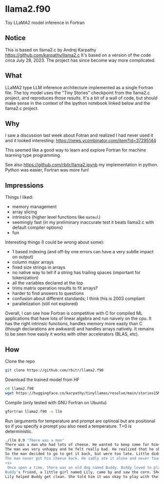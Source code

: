 # llama2.f90
Toy LLaMA2 model inference in Fortran

## Notice

This is based on llama2.c by Andrej Karpathy https://github.com/karpathy/llama2.c It's based on a version of the code circa July 28, 2023. The project has since become way more complicated.

## What

LLaMA2 type LLM inference architecture implemented as a single Fortran file. The toy model uses the "Tiny Stories" checkpoint from the llama2.c project, and reproduces those results. It's a bit of a wall of code, but should make sense in the context of the ipython notebook linked below and the llama2.c project. 


## Why

I saw a discussion last week about Fotran and realized I had never used it and it looked interesting: https://news.ycombinator.com/item?id=37295144

This seemed like a good way to learn and explore Fortran for machine learning type programming. 

See also https://github.com/rbitr/llama2.ipynb my implementation in python. Python was easier, Fortran was more fun!

## Impressions

Things I liked:

- memory management
- array slicing
- intrinsics (higher level functions like `matmul`)
- seemingly fast (in my preliminary inaccurate test it beats llama2.c with default compiler options)
- fun

Interesting things (I could be wrong about some):

- 1 based indexing (and off-by one errors can have a very subtle impact on output)
- column major arrays
- fixed size strings in arrays
- no native way to tell if a string has trailing spaces (important for tokenization)
- all the variables declared at the top
- trims matrix operation results to fit arrays? 
- harder to find answers to questions
- confusion about different standards; I think this is 2003 compliant
- parallelization (still not explored)

Overall, I can see how Fortran is competitive with C for compiled ML applications that have lots of linear algebra and run naively on the cpu. It has the right intrinsic functions, handles memory more easily than C (though declarations are awkward) and handles arrays natively. It remains to be seen how easily it works with other accelerators (BLAS, etc). 

## How

Clone the repo
```bash
git clone https://github.com/rbitr/llama2.f90
```

Download the trained model from HF
```bash
cd llama2.f90
wget https://huggingface.co/karpathy/tinyllamas/resolve/main/stories15M.bin
``` 

Compile (only tested with GNU Fortran on Ubuntu)
```bash
gfortran llama2.f90 -o llm
```

Run (arguments for temperature and prompt are optinoal but are positional so if you specify a prompt you also need a temperature. T=0 is deterministic.
```bash
./llm 0.9 "There was a man"
There was a man who had lots of cheese. He wanted to keep some for himself, so he tried to cut it himself. But the cheese was too fragile and he cut it anyway. 
The man was very unhappy and he felt really bad. He realized that he should have left the cheese in the house. 
So the man decided to go to get it back, but were too late. Little didn't make it. 
The man never got his cheese back. He sadly ate it alone and never found another one.
<s>
 Once upon a time, there was an old dog named Buddy. Buddy loved to play outside in the dirty mud. One day, he found a big pile of corn. He thought it was fun to play with the corn.
Buddy's friend, a little girl named Lily, came by and saw the corn. She told Buddy not to play with it. But some of the corn was dirty. Buddy did not care. He just wanted to play with the corn. So, Buddy jumped into the mud and got himself all dirty.
Lily helped Buddy get clean. She told him it was okay to play with the
```
